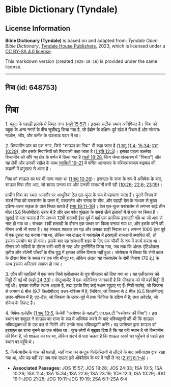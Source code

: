 # Bible Dictionary (Tyndale)

## License Information

**Bible Dictionary (Tyndale)** is based on and adapted from: _Tyndale Open Bible Dictionary_, [Tyndale House Publishers](https://tyndaleopenresources.com/), 2023, which is licensed under a [CC BY-SA 4.0 license](https://creativecommons.org/licenses/by-sa/4.0/legalcode.en).

This markdown version (created `2025-10-16`) is provided under the same license.



--------------------------------

## गिबा (id: 648753)

गिबा
====

1\. यहूदा के पहाड़ी इलाके में स्थित नगर ([यहो 15:57](https://ref.ly/Josh15:57))। इसका सटीक स्थान अनिश्चित है। गिबा को यहूदा के अन्य नगरों के बीच सूचीबद्ध किया गया है, जो हेब्रोन के दक्षिण\-पूर्व खंड में स्थित हैं और संभवतः माओन, जीप, और कर्मेल के उपजाऊ पठार में था।

2\. बिन्यामीन प्रांत का एक नगर, जिसे "शाऊल का गिबा" भी कहा जाता है ([1 शमू 11:4](https://ref.ly/1Sam11:4); [15:34](https://ref.ly/1Sam15:34); [यशा 10:29](https://ref.ly/Isa10:29)), और इसके निवासियों को गिबावासी कहा जाता है ([1 इति 12:3](https://ref.ly/1Chr12:3))। इसका पहला उल्लेख बिन्यामीन को सौंपे गए क्षेत्र के वर्णन में किया गया है ([यहो 18:28](https://ref.ly/Josh18:28), किंग जेम्स संस्करण में "गिबात") और यह लेवी और उनकी रखैल के साथ [न्यायियों 19–21](https://ref.ly/Judg19:1-Judg21:25) में वर्णित अत्याचार के परिणामस्वरूप बाइबल की कहानी में प्रमुखता से आता है। 

गिबा को शाऊल का घर भी माना जाता था ([1 शमू 10:26](https://ref.ly/1Sam10:26))। इस्राएल के राजा के रूप में अभिषेक के बाद, शाऊल गिबा लौट आए, जो शायद उनका घर और उनकी राजधानी बनी रही ([10:26](https://ref.ly/1Sam10:26); [22:6](https://ref.ly/1Sam22:6); [23:19](https://ref.ly/1Sam23:19))।

प्राचीन गिबा का स्थल आमतौर पर आधुनिक टेल एल\-फुल के रूप में पहचाना जाता है। पुराने नियम के संदर्भ गिबा को यरूशलेम के उत्तर में, यरूशलेम और रामाह के बीच, और पहाड़ी देश के माध्यम से मुख्य दक्षिण\-उत्तर सड़क के पास स्थित बताते हैं ([न्या 19:11–19](https://ref.ly/Judg19:11-Judg19:19))। टेल एल\-फुल यरूशलेम से लगभग साढ़े तीन मील (5\.6 किलोमीटर) उत्तर में है और उस पर्वत श्रृंखला के सबसे ऊँचे इलाकों में से एक पर स्थित है। खुदाई से पता चलता है कि लगभग 12वीं शताब्दी ईसा पूर्व में वहाँ एक प्रारंभिक इस्राएली गाँव था जो आग से नष्ट हो गया था। संभवतः 11वीं शताब्दी के दौरान एक पत्थर का किला बनाया गया था, और इसके कोने की मीनार अभी भी स्पष्ट है। यह संभवतः शाऊल का गढ़ और उसका शाही निवास था। लगभग 1000 ईसा पूर्व में एक दूसरा गढ़ बनाया गया था, लेकिन जब दाऊद ने यरूशलेम में इस्राएली राजधानी स्थापित की, तो इसका उपयोग बंद हो गया। इसके बाद यह राजधानी शहर के लिए एक चौकी के रूप में कार्य करता था। मीनार को सदियों के दौरान बारी\-बारी से नष्ट और पुनर्निर्मित किया गया, जब तक कि अंततः एंटिओकस तृतीय और टॉलेमी पाँचवाँ के बीच युद्ध में इसका अंतिम विनाश नहीं हुआ। जोसेफस ने लिखा कि रोमी काल के दौरान गिबा के स्थल पर एक गाँव मौजूद था, लेकिन अंततः यह यरूशलेम के रोमी विनाश (70 ई.) के साथ इसका अस्तित्व समाप्त हो गया।

3\. एप्रैम की पहाड़ियों में एक नगर जिसे एलीआजर के पुत्र पीनहास को दिया गया था। यह एलीआजर को मिट्टी दी गई थी ([यहो 24:33](https://ref.ly/Josh24:33))। सेप्टुआजेंट में एक अतिरिक्त जानकारी है कि पीनहास को भी यहाँ मिट्टी दी गई थी। इसका सटीक स्थान अज्ञात है, तथा इसके लिए कई स्थान सुझाए गए हैं: निबी सालेह, जो जिफना से लगभग 6 मील (9\.7 किलोमीटर) उत्तर\-पश्चिम में है; जिबिया, जो जिफना से 4 मील (6\.5 किलोमीटर) उत्तर\-पश्चिम में है; एट\-टेल, जो जिफना के उत्तर\-पूर्व में तथा सिंजिल के दक्षिण में है; तथा अवेर्टाह, जो शेकेम के निकट है।

4\. गिबेथ\-एलोहीम ([1 शमू 10:5](https://ref.ly/1Sam10:5), केजेवी "परमेश्वर के पहाड़"; एन.एल.टी "परमेश्वर की गिबा")। इस स्थान पर शमूएल ने शाऊल का राजा के रूप में अभिषेक करने के बाद भविष्यद्वाणी की थी कि शाऊल भविष्यद्वक्ताओं के एक दल से मिलेंगे और उनके साथ भविष्यद्वाणी करेंगे। यह परमेश्वर द्वारा शाऊल को इस्राएल का राजा चुनने का एक संकेत था। कुछ लोगों ने सुझाव दिया है कि यह वही स्थान है जो बिन्यामीन की गिबा है, जो शाऊल का घर था, लेकिन संदर्भ से पता चलता है कि शाऊल अपने घर पहुँचने से पहले इस स्थान पर पहुँचे थे।

5\. किर्यत्यारीम के पास की पहाड़ी, जहाँ वाचा का सन्दूक फिलिस्तियों से लौटने के बाद अबीनादाब द्वारा रखा गया था, और यह वहीं रहा जब तक दाऊद इसे ओबेदेदोम के घर में नहीं ले गए ([2 शमू 6:1–4](https://ref.ly/2Sam6:1-2Sam6:4))।

* **Associated Passages:** JOS 15:57; JOS 18:28; JOS 24:33; 1SA 10:5; 1SA 10:26; 1SA 11:4; 1SA 15:34; 1SA 22:6; 1SA 23:19; 1CH 12:3; ISA 10:29; JDG 19:1–JDG 21:25; JDG 19:11–JDG 19:19; 2SA 6:1–2SA 6:4

